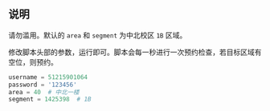 ## 说明

请勿滥用。默认的 `area` 和 `segment` 为中北校区 `1B` 区域。

修改脚本头部的参数，运行即可。脚本会每一秒进行一次预约检查，若目标区域有空位，则预约。

```Python
username = 51215901064
password = '123456'
area = 40  # 中北一楼
segment = 1425398  # 1B
```
 
